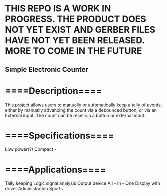 # THIS REPO IS A WORK IN PROGRESS. THE PRODUCT DOES NOT YET EXIST AND GERBER FILES HAVE NOT YET BEEN RELEASED. MORE TO COME IN THE FUTURE
## Simple Electronic Counter
# ====Description====
This project allows users to manually or automatically keep a tally of events, either by manually advancing the count via a debounced button, or via an External input. The count can be reset via a button or external input.

# ====Specifications====
Low power(?)
Compact - 
# ====Applications====
Tally keeping
Logic signal analysis
Output device
All - In - One Display with driver
Administration
Sports
